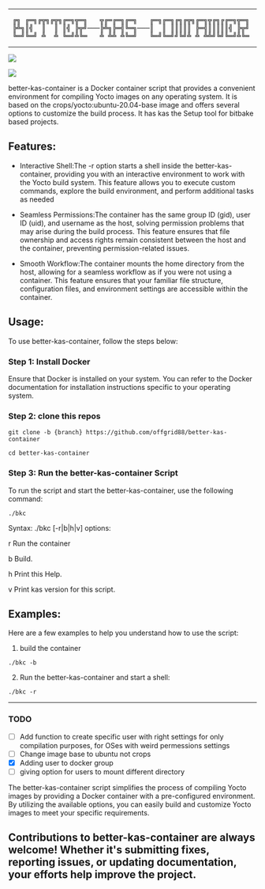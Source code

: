 

------------------
 <pre>
 ╔╗ ╔═╗╔╦╗╔╦╗╔═╗╦═╗   ╦╔═╔═╗╔═╗   ╔═╗╔═╗╔╗╔╦╗╔═╗╦╔╗╔╔═╗╦═╗ 
 ╠╩╗║╣  ║  ║ ║╣ ╠╦╝───╠╩╗╠═╣╚═╗───║  ║ ║║║║║ ╠═╣║║║║║╣ ╠╦╝ 
 ╚═╝╚═╝ ╩  ╩ ╚═╝╩╚═   ╩ ╩╩ ╩╚═╝   ╚═╝╚═╝╝╚╝╩ ╩ ╩╩╝╚╝╚═╝╩╚═ 
</pre>
------------------

![](https://github.com/offgrid88/better-kas-container/actions/workflows/Build_on_ubuntu.yml/badge.svg?event=push)

![](https://github.com/offgrid88/better-kas-container/actions/workflows/Build_on_Archlinux.yml/badge.svg?event=push)

better-kas-container is a Docker container script that provides a convenient environment for compiling Yocto images on any operating system. It is based on the crops/yocto:ubuntu-20.04-base image and offers several options to customize the build process. It has kas the Setup tool for bitbake based projects.

## Features:

- Interactive Shell:The -r option starts a shell inside the better-kas-container, providing you with an interactive environment to work with the Yocto build system. This feature allows you to execute custom commands, explore the build environment, and perform additional tasks as needed

- Seamless Permissions:The container has the same group ID (gid), user ID (uid), and username as the host, solving permission problems that may arise during the build process. This feature ensures that file ownership and access rights remain consistent between the host and the container, preventing permission-related issues.

- Smooth Workflow:The container mounts the home directory from the host, allowing for a seamless workflow as if you were not using a container. This feature ensures that your familiar file structure, configuration files, and environment settings are accessible within the container.

## Usage:

To use better-kas-container, follow the steps below:

### Step 1: Install Docker

Ensure that Docker is installed on your system. You can refer to the Docker documentation for installation instructions specific to your operating system.

### Step 2: clone this repos
```
git clone -b {branch} https://github.com/offgrid88/better-kas-container
```

```
cd better-kas-container
```

### Step 3: Run the better-kas-container Script

To run the script and start the better-kas-container, use the following command:
```
./bkc
```

Syntax: ./bkc [-r|b|h|v]
options:

r     Run the container

b     Build.

h     Print this Help.

v     Print kas version for this script.


## Examples:

Here are a few examples to help you understand how to use the script:

1. build the container
```
./bkc -b
```

2. Run the better-kas-container and start a shell:

```
./bkc -r
```
------------------

### TODO

- [ ] Add function to create specific user with right settings for only compilation purposes, for OSes with weird permessions settings
- [ ] Change image base to ubuntu not crops
- [X] Adding user to docker group 
- [ ] giving option for users to mount different directory

The better-kas-container script simplifies the process of compiling Yocto images by providing a Docker container with a pre-configured environment. By utilizing the available options, you can easily build and customize Yocto images to meet your specific requirements.

Contributions to better-kas-container are always welcome! Whether it's submitting fixes, reporting issues, or updating documentation, your efforts help improve the project.
------------------
